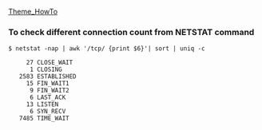 
[Theme_HowTo](https://raw.githubusercontent.com/ogkarthik/references/master/theme_howto.md)

### To check different connection count from NETSTAT command
```
$ netstat -nap | awk '/tcp/ {print $6}'| sort | uniq -c

     27 CLOSE_WAIT
      1 CLOSING
   2583 ESTABLISHED
     15 FIN_WAIT1
      9 FIN_WAIT2
      6 LAST_ACK
     13 LISTEN
      6 SYN_RECV
   7485 TIME_WAIT
```
